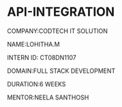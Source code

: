 # API-INTEGRATION

COMPANY:CODTECH IT SOLUTION 

NAME:LOHITHA.M

INTERN ID: CT08DN1107

DOMAIN:FULL STACK DEVELOPMENT

DURATION:6 WEEKS

MENTOR:NEELA SANTHOSH
